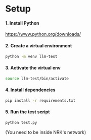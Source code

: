 # Setup

#### 1. Install Python 
https://www.python.org/downloads/

#### 2. Create a virtual environment
```bash
python -m venv llm-test
```

#### 3. Activate the virtual env
```bash
source llm-test/bin/activate
```

#### 4. Install dependencies
```bash
pip install -r requirements.txt
```

#### 5. Run the test script
```bash
python test.py
```
(You need to be inside NRK's network)